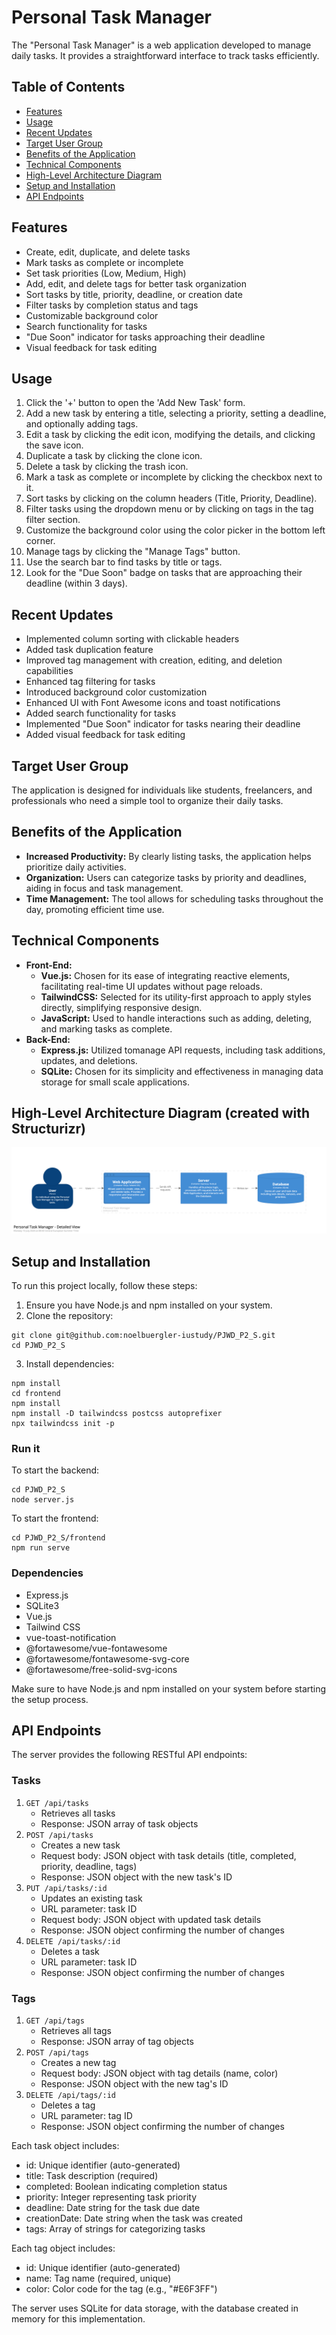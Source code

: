 # Personal Task Manager
The "Personal Task Manager" is a web application developed to manage daily tasks. It provides a straightforward interface to track tasks efficiently.

## Table of Contents
- [Features](#features)
- [Usage](#usage)
- [Recent Updates](#recent-updates)
- [Target User Group](#target-user-group)
- [Benefits of the Application](#benefits-of-the-application)
- [Technical Components](#technical-components)
- [High-Level Architecture Diagram](#high-level-architecture-diagram)
- [Setup and Installation](#setup-and-installation)
- [API Endpoints](#api-endpoints)

## Features
- Create, edit, duplicate, and delete tasks
- Mark tasks as complete or incomplete
- Set task priorities (Low, Medium, High)
- Add, edit, and delete tags for better task organization
- Sort tasks by title, priority, deadline, or creation date
- Filter tasks by completion status and tags
- Customizable background color
- Search functionality for tasks
- "Due Soon" indicator for tasks approaching their deadline
- Visual feedback for task editing

## Usage
1. Click the '+' button to open the 'Add New Task' form.
2. Add a new task by entering a title, selecting a priority, setting a deadline, and optionally adding tags.
3. Edit a task by clicking the edit icon, modifying the details, and clicking the save icon.
4. Duplicate a task by clicking the clone icon.
5. Delete a task by clicking the trash icon.
6. Mark a task as complete or incomplete by clicking the checkbox next to it.
7. Sort tasks by clicking on the column headers (Title, Priority, Deadline).
8. Filter tasks using the dropdown menu or by clicking on tags in the tag filter section.
9. Customize the background color using the color picker in the bottom left corner.
10. Manage tags by clicking the "Manage Tags" button.
11. Use the search bar to find tasks by title or tags.
12. Look for the "Due Soon" badge on tasks that are approaching their deadline (within 3 days).

## Recent Updates
- Implemented column sorting with clickable headers
- Added task duplication feature
- Improved tag management with creation, editing, and deletion capabilities
- Enhanced tag filtering for tasks
- Introduced background color customization
- Enhanced UI with Font Awesome icons and toast notifications
- Added search functionality for tasks
- Implemented "Due Soon" indicator for tasks nearing their deadline
- Added visual feedback for task editing

## Target User Group
The application is designed for individuals like students, freelancers, and professionals who need a simple tool to organize their daily tasks.

## Benefits of the Application
* **Increased Productivity:** By clearly listing tasks, the application helps prioritize daily activities.
* **Organization:** Users can categorize tasks by priority and deadlines, aiding in focus and task management.
* **Time Management:** The tool allows for scheduling tasks throughout the day, promoting efficient time use.

## Technical Components
* **Front-End:**
    * **Vue.js:** Chosen for its ease of integrating reactive elements, facilitating real-time UI updates without page reloads.
    * **TailwindCSS:** Selected for its utility-first approach to apply styles directly, simplifying responsive design.
    * **JavaScript:** Used to handle interactions such as adding, deleting, and marking tasks as complete.
* **Back-End:**
    * **Express.js:** Utilized tomanage API requests, including task additions, updates, and deletions.
    * **SQLite:** Chosen for its simplicity and effectiveness in managing data storage for small scale applications.

## High-Level Architecture Diagram (created with Structurizr)
![High-Level Architecture Diagram (created with Structurizr)](/docs/images/structurizr-93763-Container-001.png)

## Setup and Installation
To run this project locally, follow these steps:
1. Ensure you have Node.js and npm installed on your system.
2. Clone the repository:
```
git clone git@github.com:noelbuergler-iustudy/PJWD_P2_S.git
cd PJWD_P2_S
```
3. Install dependencies:
```
npm install
cd frontend
npm install
npm install -D tailwindcss postcss autoprefixer
npx tailwindcss init -p
```

### Run it
To start the backend:
```
cd PJWD_P2_S
node server.js
```
To start the frontend:
```
cd PJWD_P2_S/frontend
npm run serve
```

### Dependencies
- Express.js
- SQLite3
- Vue.js
- Tailwind CSS
- vue-toast-notification
- @fortawesome/vue-fontawesome
- @fortawesome/fontawesome-svg-core
- @fortawesome/free-solid-svg-icons

Make sure to have Node.js and npm installed on your system before starting the setup process.

## API Endpoints
The server provides the following RESTful API endpoints:

### Tasks
1. `GET /api/tasks`
    - Retrieves all tasks
    - Response: JSON array of task objects
2. `POST /api/tasks`
    - Creates a new task
    - Request body: JSON object with task details (title, completed, priority, deadline, tags)
    - Response: JSON object with the new task's ID
3. `PUT /api/tasks/:id`
    - Updates an existing task
    - URL parameter: task ID
    - Request body: JSON object with updated task details
    - Response: JSON object confirming the number of changes
4. `DELETE /api/tasks/:id`
    - Deletes a task
    - URL parameter: task ID
    - Response: JSON object confirming the number of changes

### Tags
1. `GET /api/tags`
    - Retrieves all tags
    - Response: JSON array of tag objects
2. `POST /api/tags`
    - Creates a new tag
    - Request body: JSON object with tag details (name, color)
    - Response: JSON object with the new tag's ID
3. `DELETE /api/tags/:id`
    - Deletes a tag
    - URL parameter: tag ID
    - Response: JSON object confirming the number of changes

Each task object includes:
- id: Unique identifier (auto-generated)
- title: Task description (required)
- completed: Boolean indicating completion status
- priority: Integer representing task priority
- deadline: Date string for the task due date
- creationDate: Date string when the task was created
- tags: Array of strings for categorizing tasks

Each tag object includes:
- id: Unique identifier (auto-generated)
- name: Tag name (required, unique)
- color: Color code for the tag (e.g., "#E6F3FF")

The server uses SQLite for data storage, with the database created in memory for this implementation.